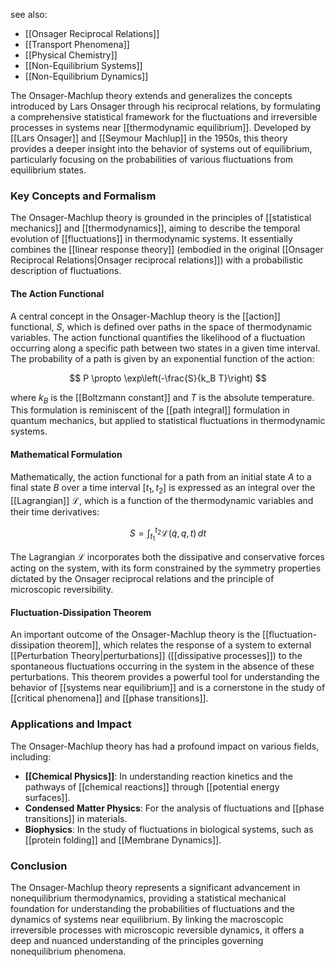 see also:
- [[Onsager Reciprocal Relations]]
- [[Transport Phenomena]]
- [[Physical Chemistry]]
- [[Non-Equilibrium Systems]]
- [[Non-Equilibrium Dynamics]]

The Onsager-Machlup theory extends and generalizes the concepts introduced by Lars Onsager through his reciprocal relations, by formulating a comprehensive statistical framework for the fluctuations and irreversible processes in systems near [[thermodynamic equilibrium]]. Developed by [[Lars Onsager]] and [[Seymour Machlup]] in the 1950s, this theory provides a deeper insight into the behavior of systems out of equilibrium, particularly focusing on the probabilities of various fluctuations from equilibrium states.

### Key Concepts and Formalism

The Onsager-Machlup theory is grounded in the principles of [[statistical mechanics]] and [[thermodynamics]], aiming to describe the temporal evolution of [[fluctuations]] in thermodynamic systems. It essentially combines the [[linear response theory]] (embodied in the original [[Onsager Reciprocal Relations|Onsager reciprocal relations]]) with a probabilistic description of fluctuations.

#### The Action Functional

A central concept in the Onsager-Machlup theory is the [[action]] functional, $S$, which is defined over paths in the space of thermodynamic variables. The action functional quantifies the likelihood of a fluctuation occurring along a specific path between two states in a given time interval. The probability of a path is given by an exponential function of the action:

$$ P \propto \exp\left(-\frac{S}{k_B T}\right) $$

where $k_B$ is the [[Boltzmann constant]] and $T$ is the absolute temperature. This formulation is reminiscent of the [[path integral]] formulation in quantum mechanics, but applied to statistical fluctuations in thermodynamic systems.

#### Mathematical Formulation

Mathematically, the action functional for a path from an initial state $A$ to a final state $B$ over a time interval $[t_1, t_2]$ is expressed as an integral over the [[Lagrangian]] $\mathcal{L}$, which is a function of the thermodynamic variables and their time derivatives:

$$ S = \int_{t_1}^{t_2} \mathcal{L}(\dot{q}, q, t) \, dt $$

The Lagrangian $\mathcal{L}$ incorporates both the dissipative and conservative forces acting on the system, with its form constrained by the symmetry properties dictated by the Onsager reciprocal relations and the principle of microscopic reversibility.

#### Fluctuation-Dissipation Theorem

An important outcome of the Onsager-Machlup theory is the [[fluctuation-dissipation theorem]], which relates the response of a system to external [[Perturbation Theory|perturbations]] ([[dissipative processes]]) to the spontaneous fluctuations occurring in the system in the absence of these perturbations. This theorem provides a powerful tool for understanding the behavior of [[systems near equilibrium]] and is a cornerstone in the study of [[critical phenomena]] and [[phase transitions]].

### Applications and Impact

The Onsager-Machlup theory has had a profound impact on various fields, including:

- **[[Chemical Physics]]**: In understanding reaction kinetics and the pathways of [[chemical reactions]] through [[potential energy surfaces]].
- **Condensed Matter Physics**: For the analysis of fluctuations and [[phase transitions]] in materials.
- **Biophysics**: In the study of fluctuations in biological systems, such as [[protein folding]] and [[Membrane Dynamics]].

### Conclusion

The Onsager-Machlup theory represents a significant advancement in nonequilibrium thermodynamics, providing a statistical mechanical foundation for understanding the probabilities of fluctuations and the dynamics of systems near equilibrium. By linking the macroscopic irreversible processes with microscopic reversible dynamics, it offers a deep and nuanced understanding of the principles governing nonequilibrium phenomena.